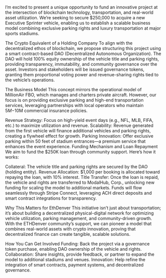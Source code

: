 I’m excited to present a unique opportunity to fund an innovative project at the intersection of blockchain technology, transportation, and real-world asset utilization. We’re seeking to secure $250,000 to acquire a new Executive Sprinter vehicle, enabling us to establish a scalable business model combining exclusive parking rights and luxury transportation at major sports stadiums.

The Crypto Equivalent of a Holding Company
To align with the decentralized ethos of blockchain, we propose structuring this project using a smart contract-based DAO (Decentralized Autonomous Organization). The DAO will hold 100% equity ownership of the vehicle title and parking rights, providing transparency, immutability, and community governance over the asset. Investors and stakeholders will be issued governance tokens, granting them proportional voting power and revenue-sharing rights tied to the vehicle’s operations.

The Business Model
This concept mirrors the operational model of MillionAir FBO, which manages and charters private aircraft. However, our focus is on providing exclusive parking and high-end transportation services, leveraging partnerships with local operators who maintain $5M-$10M commercial insurance policies.

Revenue Strategy: Focus on high-yield event days (e.g., NFL, MLB, FIFA, etc.) to maximize utilization and revenue.
Scalability: Revenue generated from the first vehicle will finance additional vehicles and parking rights, creating a flywheel effect for growth.
Parking Innovation: Offer exclusive parking within 50 feet of stadium entrances—a premium service that enhances the event experience.
Funding Mechanism and Loan Repayment
We aim to fund the $250K loan through community support. Here’s how it works:

Collateral: The vehicle title and parking rights are secured by the DAO (holding entity).
Revenue Allocation: $1,000 per booking is allocated toward repaying the loan, with 10% interest.
Title Transfer: Once the loan is repaid, the vehicle and rights are transferred to ModalHub, Corp., unlocking new funding for scaling the model to additional markets.
Funds will flow seamlessly through Stripe Connect, leveraging ACH direct deposits and smart contract integrations for transparency.

Why This Matters for EthDenver
This initiative isn’t just about transportation; it’s about building a decentralized physical-digital network for optimizing vehicle utilization, parking management, and community-driven growth. With the ETHDenver community’s support, we can pioneer a model that combines real-world assets with crypto innovation, proving that decentralized finance can create tangible, scalable solutions.

How You Can Get Involved
Funding: Back the project via a governance token purchase, enabling DAO ownership of the vehicle and rights.
Collaboration: Share insights, provide feedback, or partner to expand the model to additional stadiums and venues.
Innovation: Help refine the integration of smart contracts, payment systems, and decentralized governance.
